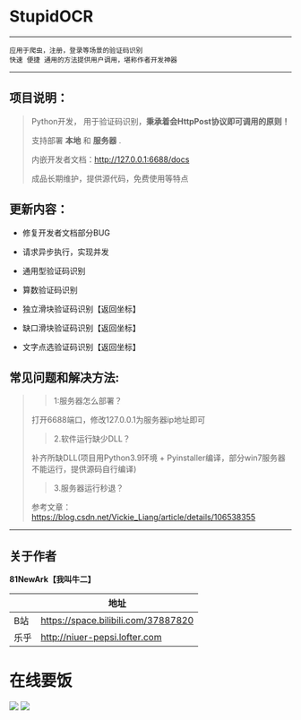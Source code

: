 # StupidOCR 
_________________
```
应用于爬虫，注册，登录等场景的验证码识别
快速 便捷 通用的方法提供用户调用，堪称作者开发神器
```


_________________
## 项目说明：

>Python开发， 用于验证码识别，<strong>秉承着会HttpPost协议即可调用的原则！</strong>
> 
>支持部署 <strong>本地</strong> 和 <strong>服务器</strong> .
> 
> 内嵌开发者文档：http://127.0.0.1:6688/docs
> 
>成品长期维护，提供源代码，免费使用等特点

## 更新内容：
* 修复开发者文档部分BUG


* 请求异步执行，实现并发


* 通用型验证码识别


* 算数验证码识别


* 独立滑块验证码识别【返回坐标】


* 缺口滑块验证码识别【返回坐标】


* 文字点选验证码识别【返回坐标】

 
## 常见问题和解决方法:
> 
>>1:服务器怎么部署？
> 
>打开6688端口，修改127.0.0.1为服务器ip地址即可
>
>>2.软件运行缺少DLL？
> 
> 补齐所缺DLL(项目用Python3.9环境 + Pyinstaller编译，部分win7服务器不能运行，提供源码自行编译)
>
>>3.服务器运行秒退？
> 
> 参考文章：https://blog.csdn.net/Vickie_Liang/article/details/106538355
_________________




## 关于作者
**81NewArk【我叫牛二】**

|     | 地址  |
|  ----  | ----  |
| B站  | https://space.bilibili.com/37887820 |
| 乐乎  | http://niuer-pepsi.lofter.com |
# 在线要饭

![](https://raw.githubusercontent.com/81NewArk/SD_install4CN/main/images/WeChat.png)     ![](https://raw.githubusercontent.com/81NewArk/SD_install4CN/main/images/ZFB.png)
